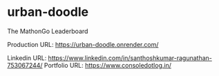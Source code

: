 # urban-doodle
The MathonGo Leaderboard

Production URL: https://urban-doodle.onrender.com/

Linkedin URL: https://www.linkedin.com/in/santhoshkumar-ragunathan-753067244/
Portfolio URL: https://www.consoledotlog.in/
